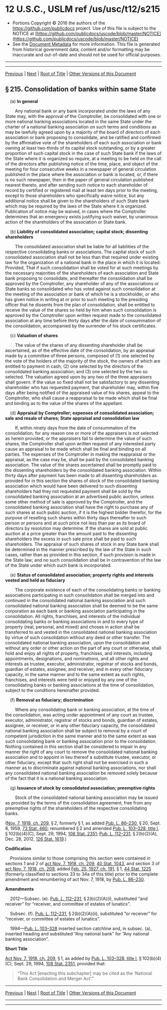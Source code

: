 ---
---

# 12 U.S.C., USLM ref /us/usc/t12/s215

* Portions Copyright © 2016 the authors of the https://github.com/publicdocs project.
  Use of this file is subject to the NOTICE at [https://github.com/publicdocs/uscode/blob/master/NOTICE](https://github.com/publicdocs/uscode/blob/master/NOTICE)
* See the [Document Metadata](././../../../../..//README.md) for more information.
  This file is generated from historical government data; content and/or formatting may be inaccurate and out-of-date and should not be used for official purposes.

----------
----------

[Previous](./../../../../..//us/usc/t12/ch2/schXVI/m__us_usc_t12_ch2_schXVI.md) | [Next](./../../../../..//us/usc/t12/ch2/schXVI/m__us_usc_t12_s215a.md) | [Root of Title](./../../../../../) | [Other Versions of this Document](https://publicdocs.github.io/go/links?ns=uslm&ref=%2Fus%2Fusc%2Ft12%2Fs215)

## § 215. Consolidation of banks within same State

    (a) __In general__ 

        Any national bank or any bank incorporated under the laws of any State may, with the approval of the Comptroller, be consolidated with one or more national banking associations located in the same State under the charter of a national banking association on such terms and conditions as may be lawfully agreed upon by a majority of the board of directors of each association or bank proposing to consolidate, and be ratified and confirmed by the affirmative vote of the shareholders of each such association or bank owning at least two-thirds of its capital stock outstanding, or by a greater proportion of such capital stock in the case of such State bank if the laws of the State where it is organized so require, at a meeting to be held on the call of the directors after publishing notice of the time, place, and object of the meeting for four consecutive weeks in a newspaper of general circulation published in the place where the association or bank is located, or, if there is no such newspaper, then in the paper of general circulation published nearest thereto, and after sending such notice to each shareholder of record by certified or registered mail at least ten days prior to the meeting, except to those shareholders who specifically waive notice, but any additional notice shall be given to the shareholders of such State bank which may be required by the laws of the State where it is organized. Publication of notice may be waived, in cases where the Comptroller determines that an emergency exists justifying such waiver, by unanimous action of the shareholders of the association or State bank.

    (b) __Liability of consolidated association; capital stock; dissenting shareholders__ 

        The consolidated association shall be liable for all liabilities of the respective consolidating banks or associations. The capital stock of such consolidated association shall not be less than that required under existing law for the organization of a national bank in the place in which it is located: Provided, That if such consolidation shall be voted for at such meetings by the necessary majorities of the shareholders of each association and State bank proposing to consolidate, and thereafter the consolidation shall be approved by the Comptroller, any shareholder of any of the associations or State banks so consolidated who has voted against such consolidation at the meeting of the association or bank of which he is a stockholder, or who has given notice in writing at or prior to such meeting to the presiding officer that he dissents from the plan of consolidation, shall be entitled to receive the value of the shares so held by him when such consolidation is approved by the Comptroller upon written request made to the consolidated association at any time before thirty days after the date of consummation of the consolidation, accompanied by the surrender of his stock certificates.

    (c) __Valuation of shares__ 

        The value of the shares of any dissenting shareholder shall be ascertained, as of the effective date of the consolidation, by an appraisal made by a committee of three persons, composed of (1) one selected by the vote of the holders of the majority of the stock, the owners of which are entitled to payment in cash; (2) one selected by the directors of the consolidated banking association; and (3) one selected by the two so selected. The valuation agreed upon by any two of the three appraisers shall govern. If the value so fixed shall not be satisfactory to any dissenting shareholder who has requested payment, that shareholder may, within five days after being notified of the appraised value of his shares, appeal to the Comptroller, who shall cause a reappraisal to be made which shall be final and binding as to the value of the shares of the appellant.

    (d) __Appraisal by Comptroller; expenses of consolidated association; sale and resale of shares; State appraisal and consolidation law__ 

        If, within ninety days from the date of consummation of the consolidation, for any reason one or more of the appraisers is not selected as herein provided, or the appraisers fail to determine the value of such shares, the Comptroller shall upon written request of any interested party cause an appraisal to be made which shall be final and binding on all parties. The expenses of the Comptroller in making the reappraisal or the appraisal, as the case may be, shall be paid by the consolidated banking association. The value of the shares ascertained shall be promptly paid to the dissenting shareholders by the consolidated banking association. Within thirty days after payment has been made to all dissenting shareholders as provided for in this section the shares of stock of the consolidated banking association which would have been delivered to such dissenting shareholders had they not requested payment shall be sold by the consolidated banking association at an advertised public auction, unless some other method of sale is approved by the Comptroller, and the consolidated banking association shall have the right to purchase any of such shares at such public auction, if it is the highest bidder therefor, for the purpose of reselling such shares within thirty days thereafter to such person or persons and at such price not less than par as its board of directors by resolution may determine. If the shares are sold at public auction at a price greater than the amount paid to the dissenting shareholders the excess in such sale price shall be paid to such shareholders. The appraisal of such shares of stock in any State bank shall be determined in the manner prescribed by the law of the State in such cases, rather than as provided in this section, if such provision is made in the State law; and no such consolidation shall be in contravention of the law of the State under which such bank is incorporated.

    (e) __Status of consolidated association; property rights and interests vested and held as fiduciary__ 

        The corporate existence of each of the consolidating banks or banking associations participating in such consolidation shall be merged into and continued in the consolidated national banking association and such consolidated national banking association shall be deemed to be the same corporation as each bank or banking association participating in the consolidation. All rights, franchises, and interests of the individual consolidating banks or banking associations in and to every type of property (real, personal, and mixed) and choses in action shall be transferred to and vested in the consolidated national banking association by virtue of such consolidation without any deed or other transfer. The consolidated national banking association, upon the consolidation and without any order or other action on the part of any court or otherwise, shall hold and enjoy all rights of property, franchises, and interests, including appointments, designations, and nominations, and all other rights and interests as trustee, executor, administrator, registrar of stocks and bonds, guardian of estates, assignee, and receiver, and in every other fiduciary capacity, in the same manner and to the same extent as such rights, franchises, and interests were held or enjoyed by any one of the consolidating banks or banking associations at the time of consolidation, subject to the conditions hereinafter provided.

    (f) __Removal as fiduciary; discrimination__ 

        Where any consolidating bank or banking association, at the time of the consolidation, was acting under appointment of any court as trustee, executor, administrator, registrar of stocks and bonds, guardian of estates, assignee, or receiver, or in any other fiduciary capacity, the consolidated national banking association shall be subject to removal by a court of competent jurisdiction in the same manner and to the same extent as was such consolidating bank or banking association prior to the consolidation. Nothing contained in this section shall be considered to impair in any manner the right of any court to remove the consolidated national banking association and to appoint in lieu thereof a substitute trustee, executor, or other fiduciary, except that such right shall not be exercised in such a manner as to discriminate against national banking associations, nor shall any consolidated national banking association be removed solely because of the fact that it is a national banking association.

    (g) __Issuance of stock by consolidated association; preemptive rights__ 

        Stock of the consolidated national banking association may be issued as provided by the terms of the consolidation agreement, free from any preemptive rights of the shareholders of the respective consolidating banks.

([Nov. 7, 1918, ch. 209][/us/act/1918-11-07/ch209], § 2, formerly § 1, as added [Pub. L. 86–230][/us/pl/86/230], § 20, Sept. 8, 1959, [73 Stat. 460][/us/stat/73/460]; renumbered § 2 and amended [Pub. L. 103–328, title I][/us/pl/103/328/tI], § 102(b)(4)(C), Sept. 29, 1994, [108 Stat. 2351][/us/stat/108/2351]; [Pub. L. 112–231][/us/pl/112/231], § 2(b)(2)(A), Dec. 28, 2012, [126 Stat. 1619][/us/stat/126/1619].)

 __Codification__ 

    Provisions similar to those comprising this section were contained in sections 1 and 2 of [act Nov. 7, 1918, ch. 209][/us/act/1918-11-07/ch209], [40 Stat. 1043][/us/stat/40/1043], and section 3 of [act Nov. 7, 1918, ch. 209][/us/act/1918-11-07/ch209], added [Feb. 25, 1927, ch. 191][/us/act/1927-02-25/ch191], § 1, [44 Stat. 1225][/us/stat/44/1225] (formerly classified to sections 33 to 34a of this title) prior to the complete amendment and renumbering of act Nov. 7, 1918, by [Pub. L. 86–230][/us/pl/86/230].

 __Amendments__ 

    2012—Subsec. (e). [Pub. L. 112–231][/us/pl/112/231], § 2(b)(2)(A)(i), substituted “and receiver” for “receiver, and committee of estates of lunatics”.

    Subsec. (f). [Pub. L. 112–231][/us/pl/112/231], § 2(b)(2)(A)(ii), substituted “or receiver” for “receiver, or committee of estates of lunatics”.

    1994—[Pub. L. 103–328][/us/pl/103/328] inserted section catchline and, in subsec. (a), inserted heading and substituted “Any national bank” for “Any national banking association”.

 __Short Title__ 

[Act Nov. 7, 1918, ch. 209][/us/act/1918-11-07/ch209], § 1, as added by [Pub. L. 103–328, title I][/us/pl/103/328/tI], § 102(b)(4)(C), Sept. 29, 1994, [108 Stat. 2351][/us/stat/108/2351], provided that: 

> “This Act \[enacting this subchapter\] may be cited as the ‘National Bank Consolidation and Merger Act’.”

----------

[Previous](./../../../../..//us/usc/t12/ch2/schXVI/m__us_usc_t12_ch2_schXVI.md) | [Next](./../../../../..//us/usc/t12/ch2/schXVI/m__us_usc_t12_s215a.md) | [Root of Title](./../../../../../) | [Other Versions of this Document](https://publicdocs.github.io/go/links?ns=uslm&ref=%2Fus%2Fusc%2Ft12%2Fs215)

----------
----------

[/us/act/1918-11-07/ch209]: https://publicdocs.github.io/go/links?ns=uslm&ref=%2Fus%2Fact%2F1918-11-07%2Fch209
[/us/pl/86/230]: https://publicdocs.github.io/go/links?ns=uslm&ref=%2Fus%2Fpl%2F86%2F230
[/us/stat/73/460]: https://publicdocs.github.io/go/links?ns=uslm&ref=%2Fus%2Fstat%2F73%2F460
[/us/pl/103/328/tI]: https://publicdocs.github.io/go/links?ns=uslm&ref=%2Fus%2Fpl%2F103%2F328%2FtI
[/us/stat/108/2351]: https://publicdocs.github.io/go/links?ns=uslm&ref=%2Fus%2Fstat%2F108%2F2351
[/us/pl/112/231]: https://publicdocs.github.io/go/links?ns=uslm&ref=%2Fus%2Fpl%2F112%2F231
[/us/stat/126/1619]: https://publicdocs.github.io/go/links?ns=uslm&ref=%2Fus%2Fstat%2F126%2F1619
[/us/act/1918-11-07/ch209]: https://publicdocs.github.io/go/links?ns=uslm&ref=%2Fus%2Fact%2F1918-11-07%2Fch209
[/us/stat/40/1043]: https://publicdocs.github.io/go/links?ns=uslm&ref=%2Fus%2Fstat%2F40%2F1043
[/us/act/1918-11-07/ch209]: https://publicdocs.github.io/go/links?ns=uslm&ref=%2Fus%2Fact%2F1918-11-07%2Fch209
[/us/act/1927-02-25/ch191]: https://publicdocs.github.io/go/links?ns=uslm&ref=%2Fus%2Fact%2F1927-02-25%2Fch191
[/us/stat/44/1225]: https://publicdocs.github.io/go/links?ns=uslm&ref=%2Fus%2Fstat%2F44%2F1225
[/us/pl/86/230]: https://publicdocs.github.io/go/links?ns=uslm&ref=%2Fus%2Fpl%2F86%2F230
[/us/pl/112/231]: https://publicdocs.github.io/go/links?ns=uslm&ref=%2Fus%2Fpl%2F112%2F231
[/us/pl/112/231]: https://publicdocs.github.io/go/links?ns=uslm&ref=%2Fus%2Fpl%2F112%2F231
[/us/pl/103/328]: https://publicdocs.github.io/go/links?ns=uslm&ref=%2Fus%2Fpl%2F103%2F328
[/us/act/1918-11-07/ch209]: https://publicdocs.github.io/go/links?ns=uslm&ref=%2Fus%2Fact%2F1918-11-07%2Fch209
[/us/pl/103/328/tI]: https://publicdocs.github.io/go/links?ns=uslm&ref=%2Fus%2Fpl%2F103%2F328%2FtI
[/us/stat/108/2351]: https://publicdocs.github.io/go/links?ns=uslm&ref=%2Fus%2Fstat%2F108%2F2351


